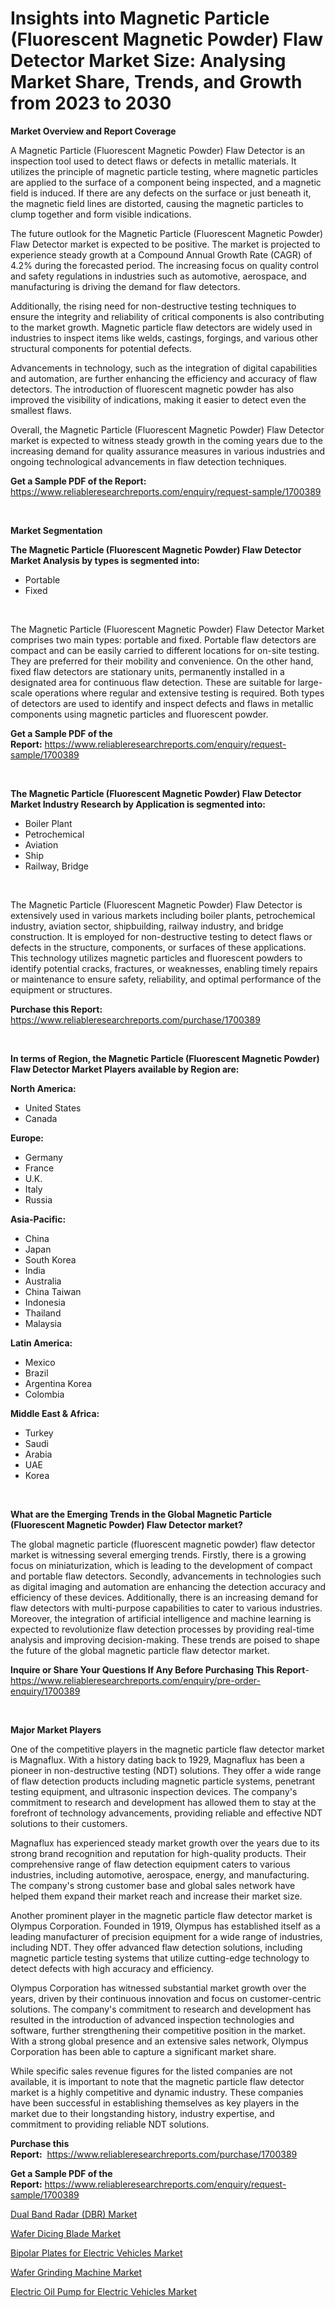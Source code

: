 <p><h1>Insights into Magnetic Particle (Fluorescent Magnetic Powder) Flaw Detector Market Size: Analysing Market Share, Trends, and Growth from 2023 to 2030</h1></p><p><strong>Market Overview and Report Coverage</strong></p>
<p><p>A Magnetic Particle (Fluorescent Magnetic Powder) Flaw Detector is an inspection tool used to detect flaws or defects in metallic materials. It utilizes the principle of magnetic particle testing, where magnetic particles are applied to the surface of a component being inspected, and a magnetic field is induced. If there are any defects on the surface or just beneath it, the magnetic field lines are distorted, causing the magnetic particles to clump together and form visible indications.</p><p>The future outlook for the Magnetic Particle (Fluorescent Magnetic Powder) Flaw Detector market is expected to be positive. The market is projected to experience steady growth at a Compound Annual Growth Rate (CAGR) of 4.2% during the forecasted period. The increasing focus on quality control and safety regulations in industries such as automotive, aerospace, and manufacturing is driving the demand for flaw detectors.</p><p>Additionally, the rising need for non-destructive testing techniques to ensure the integrity and reliability of critical components is also contributing to the market growth. Magnetic particle flaw detectors are widely used in industries to inspect items like welds, castings, forgings, and various other structural components for potential defects.</p><p>Advancements in technology, such as the integration of digital capabilities and automation, are further enhancing the efficiency and accuracy of flaw detectors. The introduction of fluorescent magnetic powder has also improved the visibility of indications, making it easier to detect even the smallest flaws.</p><p>Overall, the Magnetic Particle (Fluorescent Magnetic Powder) Flaw Detector market is expected to witness steady growth in the coming years due to the increasing demand for quality assurance measures in various industries and ongoing technological advancements in flaw detection techniques.</p></p>
<p><strong>Get a Sample PDF of the Report:</strong> <a href="https://www.reliableresearchreports.com/enquiry/request-sample/1700389">https://www.reliableresearchreports.com/enquiry/request-sample/1700389</a></p>
<p>&nbsp;</p>
<p><strong>Market Segmentation</strong></p>
<p><strong>The Magnetic Particle (Fluorescent Magnetic Powder) Flaw Detector Market Analysis by types is segmented into:</strong></p>
<p><ul><li>Portable</li><li>Fixed</li></ul></p>
<p>&nbsp;</p>
<p><p>The Magnetic Particle (Fluorescent Magnetic Powder) Flaw Detector Market comprises two main types: portable and fixed. Portable flaw detectors are compact and can be easily carried to different locations for on-site testing. They are preferred for their mobility and convenience. On the other hand, fixed flaw detectors are stationary units, permanently installed in a designated area for continuous flaw detection. These are suitable for large-scale operations where regular and extensive testing is required. Both types of detectors are used to identify and inspect defects and flaws in metallic components using magnetic particles and fluorescent powder.</p></p>
<p><strong>Get a Sample PDF of the Report:</strong>&nbsp;<a href="https://www.reliableresearchreports.com/enquiry/request-sample/1700389">https://www.reliableresearchreports.com/enquiry/request-sample/1700389</a></p>
<p>&nbsp;</p>
<p><strong>The Magnetic Particle (Fluorescent Magnetic Powder) Flaw Detector Market Industry Research by Application is segmented into:</strong></p>
<p><ul><li>Boiler Plant</li><li>Petrochemical</li><li>Aviation</li><li>Ship</li><li>Railway, Bridge</li></ul></p>
<p>&nbsp;</p>
<p><p>The Magnetic Particle (Fluorescent Magnetic Powder) Flaw Detector is extensively used in various markets including boiler plants, petrochemical industry, aviation sector, shipbuilding, railway industry, and bridge construction. It is employed for non-destructive testing to detect flaws or defects in the structure, components, or surfaces of these applications. This technology utilizes magnetic particles and fluorescent powders to identify potential cracks, fractures, or weaknesses, enabling timely repairs or maintenance to ensure safety, reliability, and optimal performance of the equipment or structures.</p></p>
<p><strong>Purchase this Report:</strong>&nbsp; <a href="https://www.reliableresearchreports.com/purchase/1700389">https://www.reliableresearchreports.com/purchase/1700389</a></p>
<p>&nbsp;</p>
<p><strong>In terms of Region, the Magnetic Particle (Fluorescent Magnetic Powder) Flaw Detector Market Players available by Region are:</strong></p>
<p>
    <p> <strong> North America: </strong>
        <ul>
            <li>United States</li>
            <li>Canada</li>
        </ul>
        </p> 
    <p> <strong> Europe: </strong>
        <ul>
            <li>Germany</li>
            <li>France</li>
            <li>U.K.</li>
            <li>Italy</li>
            <li>Russia</li>
        </ul>
        </p> 
    <p> <strong> Asia-Pacific: </strong>
        <ul>
            <li>China</li>
            <li>Japan</li>
            <li>South Korea</li>
            <li>India</li>
            <li>Australia</li>
            <li>China Taiwan</li>
            <li>Indonesia</li>
            <li>Thailand</li>
            <li>Malaysia</li>
        </ul>
        </p> 
    <p> <strong> Latin America: </strong>
        <ul>
            <li>Mexico</li>
            <li>Brazil</li>
            <li>Argentina Korea</li>
            <li>Colombia</li>
        </ul>
        </p> 
    <p> <strong> Middle East & Africa: </strong>
        <ul>
            <li>Turkey</li>
            <li>Saudi</li>
            <li>Arabia</li>
            <li>UAE</li>
            <li>Korea</li>
        </ul>
    </p>
    </p>
<p>&nbsp;</p>
<p><strong>What are the Emerging Trends in the Global Magnetic Particle (Fluorescent Magnetic Powder) Flaw Detector market?</strong></p>
<p><p>The global magnetic particle (fluorescent magnetic powder) flaw detector market is witnessing several emerging trends. Firstly, there is a growing focus on miniaturization, which is leading to the development of compact and portable flaw detectors. Secondly, advancements in technologies such as digital imaging and automation are enhancing the detection accuracy and efficiency of these devices. Additionally, there is an increasing demand for flaw detectors with multi-purpose capabilities to cater to various industries. Moreover, the integration of artificial intelligence and machine learning is expected to revolutionize flaw detection processes by providing real-time analysis and improving decision-making. These trends are poised to shape the future of the global magnetic particle flaw detector market.</p></p>
<p><strong>Inquire or Share Your Questions If Any Before Purchasing This Report</strong>- <a href="https://www.reliableresearchreports.com/enquiry/pre-order-enquiry/1700389">https://www.reliableresearchreports.com/enquiry/pre-order-enquiry/1700389</a></p>
<p>&nbsp;</p>
<p><strong>Major Market Players</strong></p>
<p><p>One of the competitive players in the magnetic particle flaw detector market is Magnaflux. With a history dating back to 1929, Magnaflux has been a pioneer in non-destructive testing (NDT) solutions. They offer a wide range of flaw detection products including magnetic particle systems, penetrant testing equipment, and ultrasonic inspection devices. The company's commitment to research and development has allowed them to stay at the forefront of technology advancements, providing reliable and effective NDT solutions to their customers.</p><p>Magnaflux has experienced steady market growth over the years due to its strong brand recognition and reputation for high-quality products. Their comprehensive range of flaw detection equipment caters to various industries, including automotive, aerospace, energy, and manufacturing. The company's strong customer base and global sales network have helped them expand their market reach and increase their market size.</p><p>Another prominent player in the magnetic particle flaw detector market is Olympus Corporation. Founded in 1919, Olympus has established itself as a leading manufacturer of precision equipment for a wide range of industries, including NDT. They offer advanced flaw detection solutions, including magnetic particle testing systems that utilize cutting-edge technology to detect defects with high accuracy and efficiency.</p><p>Olympus Corporation has witnessed substantial market growth over the years, driven by their continuous innovation and focus on customer-centric solutions. The company's commitment to research and development has resulted in the introduction of advanced inspection technologies and software, further strengthening their competitive position in the market. With a strong global presence and an extensive sales network, Olympus Corporation has been able to capture a significant market share.</p><p>While specific sales revenue figures for the listed companies are not available, it is important to note that the magnetic particle flaw detector market is a highly competitive and dynamic industry. These companies have been successful in establishing themselves as key players in the market due to their longstanding history, industry expertise, and commitment to providing reliable NDT solutions.</p></p>
<p><strong>Purchase this Report:</strong>&nbsp;&nbsp;<a href="https://www.reliableresearchreports.com/purchase/1700389">https://www.reliableresearchreports.com/purchase/1700389</a></p>
<p></p>
<p><strong>Get a Sample PDF of the Report:</strong>&nbsp;<a href="https://www.reliableresearchreports.com/enquiry/request-sample/1700389">https://www.reliableresearchreports.com/enquiry/request-sample/1700389</a></p>
<p><p><a href="https://www.linkedin.com/pulse/dual-band-radar-dbr-market-insights-players-forecast-4sf8e/">Dual Band Radar (DBR) Market</a></p><p><a href="https://medium.com/@olenwuckert56/wafer-dicing-blade-market-report-reveals-the-latest-trends-and-growth-opportunities-of-this-market-7aa47911e9df">Wafer Dicing Blade Market</a></p><p><a href="https://www.linkedin.com/pulse/bipolar-plates-electric-vehicles-market-size-2023-2030-rn7ae/">Bipolar Plates for Electric Vehicles Market</a></p><p><a href="https://medium.com/@randysimpson755/decoding-wafer-grinding-machine-market-metrics-market-share-trends-and-growth-patterns-bdd569876348">Wafer Grinding Machine Market</a></p><p><a href="https://www.linkedin.com/pulse/electric-oil-pump-vehicles-market-research-report-provides-5g89e/">Electric Oil Pump for Electric Vehicles Market</a></p></p>